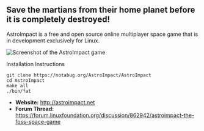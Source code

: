 ## Save the martians from their home planet before it is completely destroyed!

AstroImpact is a free and open source online multiplayer space game that is in development exclusively for Linux.

![Screenshot of the AstroImpact game](https://us.v-cdn.net/6030874/uploads/editor/aa/ubn8tqbf6irz.png)

Installation Instructions
```
git clone https://notabug.org/AstroImpact/AstroImpact
cd AstroImpact
make all
./bin/fat
```

- **Website:** http://astroimpact.net
- **Forum Thread:** https://forum.linuxfoundation.org/discussion/862942/astroimpact-the-foss-space-game
